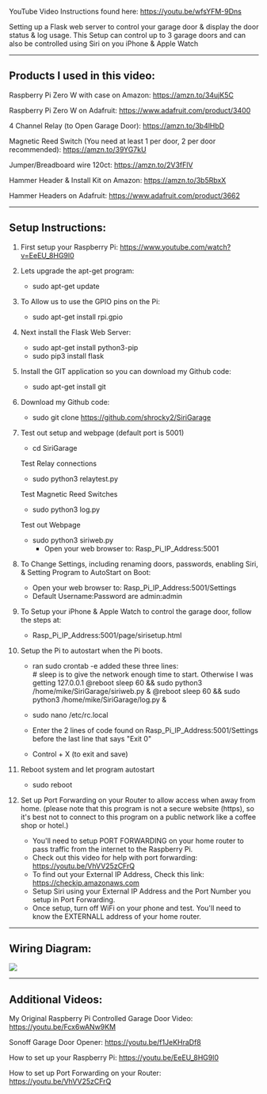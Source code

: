 YouTube Video Instructions found here: https://youtu.be/wfsYFM-9Dns

Setting up a Flask web server to control your garage door & display the door status & log usage. This Setup can control up to 3 garage doors and can also be controlled using Siri on you iPhone & Apple Watch

--------------------------------------------------------------------
Products I used in this video:
--------------------------------------------------------------------

Raspberry Pi Zero W with case on Amazon: https://amzn.to/34ujK5C

Raspberry Pi Zero W on Adafruit: https://www.adafruit.com/product/3400

4 Channel Relay (to Open Garage Door): https://amzn.to/3b4lHbD

Magnetic Reed Switch (You need at least 1 per door, 2 per door recommended): https://amzn.to/39YG7kU

Jumper/Breadboard wire 120ct: https://amzn.to/2V3fFlV

Hammer Header & Install Kit on Amazon: https://amzn.to/3b5RbxX

Hammer Headers on Adafruit: https://www.adafruit.com/product/3662

--------------------------------------------------------------------
Setup Instructions:
--------------------------------------------------------------------

1.  First setup your Raspberry Pi: https://www.youtube.com/watch?v=EeEU_8HG9l0 
2.  Lets upgrade the apt-get program:
    - sudo apt-get update

3.  To Allow us to use the GPIO pins on the Pi:
    - sudo apt-get install rpi.gpio

4.  Next install the Flask Web Server: 
    - sudo apt-get install python3-pip
    - sudo pip3 install flask

5.  Install the GIT application so you can download my Github code: 
    - sudo apt-get install git 

6.  Download my Github code: 
    - sudo git clone https://github.com/shrocky2/SiriGarage
 
7.  Test out setup and webpage (default port is 5001)
    - cd SiriGarage
    
    Test Relay connections
    - sudo python3 relaytest.py
    
    Test Magnetic Reed Switches
    - sudo python3 log.py
    
    Test out Webpage
    - sudo python3 siriweb.py
      - Open your web browser to: Rasp_Pi_IP_Address:5001

 8.  To Change Settings, including renaming doors, passwords, enabling Siri, & Setting Program to AutoStart on Boot:
     - Open your web browser to: Rasp_Pi_IP_Address:5001/Settings
     - Default Username:Password are admin:admin

9.  To Setup your iPhone & Apple Watch to control the garage door, follow the steps at:
    - Rasp_Pi_IP_Address:5001/page/sirisetup.html

10.  Setup the Pi to autostart when the Pi boots.
     - ran sudo crontab -e added these three lines:            
            # sleep is to give the network enough time to start.  Otherwise I was getting 127.0.0.1
            @reboot sleep 60 && sudo python3 /home/mike/SiriGarage/siriweb.py &
            @reboot sleep 60 && sudo python3 /home/mike/SiriGarage/log.py &

     - sudo nano /etc/rc.local
     - Enter the 2 lines of code found on Rasp_Pi_IP_Address:5001/Settings before the last line that says "Exit 0"
     - Control + X (to exit and save)

11.  Reboot system and let program autostart
     - sudo reboot

12.  Set up Port Forwarding on your Router to allow access when away from home. (please note that this program is not a secure website (https), so it's best not to connect to this program on a public network like a coffee shop or hotel.)
     - You'll need to setup PORT FORWARDING on your home router to pass traffic from the internet to the Raspberry Pi.
     - Check out this video for help with port forwarding: https://youtu.be/VhVV25zCFrQ
     - To find out your External IP Address, Check this link: https://checkip.amazonaws.com
     - Setup Siri using your External IP Address and the Port Number you setup in Port Forwarding.
     - Once setup, turn off WiFi on your phone and test. You'll need to know the EXTERNALL address of your home router.

--------------------------------------------------------------------
Wiring Diagram:
--------------------------------------------------------------------

<img src="https://github.com/shrocky2/SiriGarage/blob/main/static/images/Multi_Door_Wiring_Diagram.jpg">

--------------------------------------------------------------------
Additional Videos:
--------------------------------------------------------------------
My Original Raspberry Pi Controlled Garage Door Video: https://youtu.be/Fcx6wANw9KM

Sonoff Garage Door Opener: https://youtu.be/f1JeKHraDf8

How to set up your Raspberry Pi: https://youtu.be/EeEU_8HG9l0

How to set up Port Forwarding on your Router: https://youtu.be/VhVV25zCFrQ
